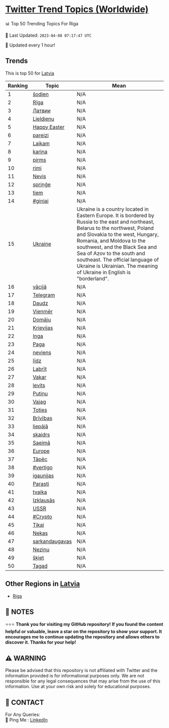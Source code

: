 [Twitter Trend Topics (Worldwide)](https://github.com/ErcinDedeoglu/Twitter-Trend-Topics)
==========


📊 Top 50 Trending Topics For Riga

📆 Last Updated: `2023-04-08 07:17:47 UTC`

🔧 Updated every 1 hour!


## Trends

This is top 50 for [Latvia](</Latvia>)

| Ranking | Topic | Mean |
| ------- | ------------ | ------------ |
| 1 | [šodien](http://twitter.com/search?q=%c5%a1odien) | N/A |
| 2 | [Rīga](http://twitter.com/search?q=R%c4%abga) | N/A |
| 3 | [Латвии](http://twitter.com/search?q=%d0%9b%d0%b0%d1%82%d0%b2%d0%b8%d0%b8) | N/A |
| 4 | [Lieldienu](http://twitter.com/search?q=Lieldienu) | N/A |
| 5 | [Happy Easter](http://twitter.com/search?q=Happy+Easter) | N/A |
| 6 | [pareizi](http://twitter.com/search?q=pareizi) | N/A |
| 7 | [Laikam](http://twitter.com/search?q=Laikam) | N/A |
| 8 | [kariņa](http://twitter.com/search?q=kari%c5%86a) | N/A |
| 9 | [pirms](http://twitter.com/search?q=pirms) | N/A |
| 10 | [rimi](http://twitter.com/search?q=rimi) | N/A |
| 11 | [Nevis](http://twitter.com/search?q=Nevis) | N/A |
| 12 | [spriņģe](http://twitter.com/search?q=spri%c5%86%c4%a3e) | N/A |
| 13 | [tiem](http://twitter.com/search?q=tiem) | N/A |
| 14 | [#giniai](http://twitter.com/search?q=%23giniai) | N/A |
| 15 | [Ukraine](http://twitter.com/search?q=Ukraine) | Ukraine is a country located in Eastern Europe. It is bordered by Russia to the east and northeast, Belarus to the northwest, Poland and Slovakia to the west, Hungary, Romania, and Moldova to the southwest, and the Black Sea and Sea of Azov to the south and southeast. The official language of Ukraine is Ukrainian. The meaning of Ukraine in English is "borderland". |
| 16 | [vācijā](http://twitter.com/search?q=v%c4%81cij%c4%81) | N/A |
| 17 | [Telegram](http://twitter.com/search?q=Telegram) | N/A |
| 18 | [Daudz](http://twitter.com/search?q=Daudz) | N/A |
| 19 | [Vienmēr](http://twitter.com/search?q=Vienm%c4%93r) | N/A |
| 20 | [Domāju](http://twitter.com/search?q=Dom%c4%81ju) | N/A |
| 21 | [Krievijas](http://twitter.com/search?q=Krievijas) | N/A |
| 22 | [Inga](http://twitter.com/search?q=Inga) | N/A |
| 23 | [Paga](http://twitter.com/search?q=Paga) | N/A |
| 24 | [neviens](http://twitter.com/search?q=neviens) | N/A |
| 25 | [līdz](http://twitter.com/search?q=l%c4%abdz) | N/A |
| 26 | [Labrīt](http://twitter.com/search?q=Labr%c4%abt) | N/A |
| 27 | [Vakar](http://twitter.com/search?q=Vakar) | N/A |
| 28 | [levits](http://twitter.com/search?q=levits) | N/A |
| 29 | [Putinu](http://twitter.com/search?q=Putinu) | N/A |
| 30 | [Vajag](http://twitter.com/search?q=Vajag) | N/A |
| 31 | [Toties](http://twitter.com/search?q=Toties) | N/A |
| 32 | [Brīvības](http://twitter.com/search?q=Br%c4%abv%c4%abbas) | N/A |
| 33 | [liepājā](http://twitter.com/search?q=liep%c4%81j%c4%81) | N/A |
| 34 | [skaidrs](http://twitter.com/search?q=skaidrs) | N/A |
| 35 | [Saeimā](http://twitter.com/search?q=Saeim%c4%81) | N/A |
| 36 | [Europe](http://twitter.com/search?q=Europe) | N/A |
| 37 | [Tāpēc](http://twitter.com/search?q=T%c4%81p%c4%93c) | N/A |
| 38 | [#vertigo](http://twitter.com/search?q=%23vertigo) | N/A |
| 39 | [igaunijas](http://twitter.com/search?q=igaunijas) | N/A |
| 40 | [Parasti](http://twitter.com/search?q=Parasti) | N/A |
| 41 | [tvaika](http://twitter.com/search?q=tvaika) | N/A |
| 42 | [Izklausās](http://twitter.com/search?q=Izklaus%c4%81s) | N/A |
| 43 | [USSR](http://twitter.com/search?q=USSR) | N/A |
| 44 | [#Crypto](http://twitter.com/search?q=%23Crypto) | N/A |
| 45 | [Tikai](http://twitter.com/search?q=Tikai) | N/A |
| 46 | [Nekas](http://twitter.com/search?q=Nekas) | N/A |
| 47 | [sarkandaugavas](http://twitter.com/search?q=sarkandaugavas) | N/A |
| 48 | [Nezinu](http://twitter.com/search?q=Nezinu) | N/A |
| 49 | [šķiet](http://twitter.com/search?q=%c5%a1%c4%b7iet) | N/A |
| 50 | [Tagad](http://twitter.com/search?q=Tagad) | N/A |



## Other Regions in [Latvia](</Latvia>)

* [Riga](</Latvia/Riga.md>)



## 📝 NOTES

⭐⭐⭐ **Thank you for visiting my GitHub repository! If you found the content helpful or valuable, leave a star on the repository to show your support. It encourages me to continue updating the repository and allows others to discover it. Thanks for your help!**


## ⚠️ WARNING

Please be advised that this repository is not affiliated with Twitter and the information provided is for informational purposes only. We are not responsible for any legal consequences that may arise from the use of this information. Use at your own risk and solely for educational purposes.


## 📨 CONTACT

 For Any Queries:  
            🏓 Ping Me : [LinkedIn](https://www.linkedin.com/in/ercindedeoglu/)
